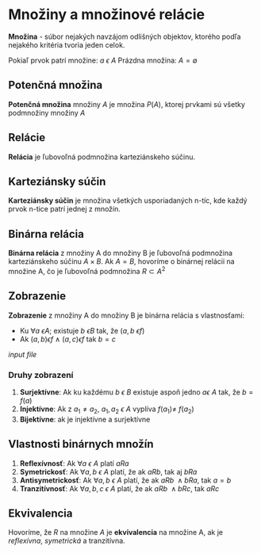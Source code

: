 # Množiny a množinové relácie

**Množina** - súbor nejakých navzájom odlišných objektov, ktorého podľa nejakého kritéria tvoria jeden celok.

Pokiaľ prvok patrí množine: $a\ \epsilon\ A$
Prázdna množina: $A = \emptyset$

## Potenčná množina
**Potenčná množina** množiny $A$ je množina $P(A)$, ktorej prvkami sú všetky podmnožiny množiny $A$

## Relácie
**Relácia** je ľubovoľná podmnožina karteziánskeho súčinu.

## Karteziánsky súčin
**Karteziánsky súčin** je množina všetkých usporiadaných n-tíc, kde každý prvok n-tice patrí jednej z množín.

## Binárna relácia
**Binárna relácia** z množiny A do množiny B je ľubovoľná podmnožina karteziánskeho súčinu $A\times B$. Ak $A=B$, hovoríme o binárnej relácii na množine A, čo je ľubovoľná podmnožina $R\subset A^2$

## Zobrazenie
**Zobrazenie** z množiny A do množiny B je binárna relácia
s vlastnosťami:
- Ku $\forall a\ \epsilon A;$ existuje $b\ \epsilon B$ tak, že $(a,b\ \epsilon f)$
- Ak $(a,b)\epsilon f\ \wedge\ (a,c)\epsilon f$ tak $b=c$

_input file_

### Druhy zobrazení
1. **Surjektívne**: Ak ku každému $b\ \epsilon\ B$ existuje aspoň jedno $a\epsilon\ A$ tak, že $b=f(a)$
2. **Injektívne**: Ak z $a_1\neq a_2$, $a_1,a_2\ \epsilon\ A$ vyplíva $f(a_1) \neq\ f(a_2)$
3. **Bijektívne**: ak je injektívne a surjektívne

## Vlastnosti binárnych množín
1. **Reflexívnosť**: Ak $\forall a\ \epsilon\ A$ platí $aRa$
2. **Symetrickosť**: Ak $\forall a,b\ \epsilon\ A$ platí, že ak $aRb$, tak aj $bRa$
3. **Antisymetrickosť**: Ak $\forall a,b\ \epsilon\ A$ platí, že ak $aRb\ \wedge bRa$, tak $a=b$
4. **Tranzitívnosť**: Ak $\forall a,b,c\ \epsilon\ A$ platí, že ak $aRb\ \wedge bRc$, tak $aRc$

## Ekvivalencia
Hovoríme, že $R$ na množine $A$ je **ekvivalencia** na množine A, ak je *reflexívna*, *symetrická* a tranzitívna.